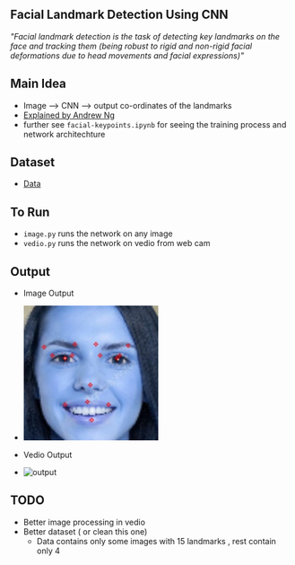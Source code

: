 ## Facial Landmark Detection Using CNN
*"Facial landmark detection is the task of detecting key landmarks on the face and tracking them (being robust to rigid and non-rigid facial deformations due to head movements and facial expressions)"*


## Main Idea
- Image --> CNN --> output co-ordinates of the landmarks
- [Explained by Andrew Ng](https://www.youtube.com/watch?v=rRB9iymNy1w)
- further see ``facial-keypoints.ipynb`` for seeing the training process and network architechture


## Dataset
- [Data](https://www.kaggle.com/drgilermo/face-images-with-marked-landmark-points)

## To Run
- ```image.py``` runs the network on any image
- ```vedio.py``` runs the network on vedio from web cam


## Output

- Image Output
- ![output](output/output.jpg) 


- Vedio Output
- ![output](output/output.gif)

## TODO
- Better image processing in vedio
- Better dataset ( or clean this one)
    - Data contains only some images with 15 landmarks , rest contain only 4
